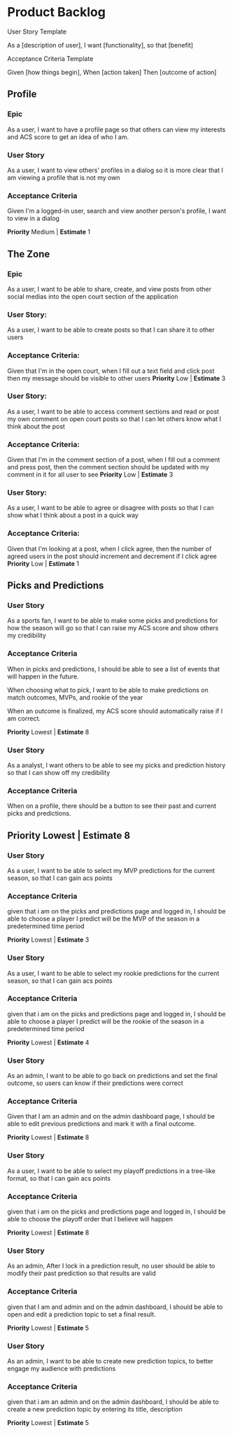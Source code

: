 # Product Backlog

User Story Template

As a [description of user], I want [functionality], so that [benefit]

Acceptance Criteria Template

Given [how things begin], When [action taken] Then [outcome of action]

## Profile

### Epic

As a user, I want to have a profile page so that others can view my interests and ACS score to get an idea of who I am.

### User Story

As a user, I want to view others' profiles in a dialog so it is more clear that I am viewing a profile that is not my own

### Acceptance Criteria

Given I'm a logged-in user, search and view another person's profile, I want to view in a dialog

**Priority** Medium | **Estimate** 1

## The Zone

### Epic

As a user, I want to be able to share, create, and view posts from other social medias into the open court section of the application

### User Story:

As a user, I want to be able to create posts so that I can share it to other users

### Acceptance Criteria:

Given that I'm in the open court, when I fill out a text field and click post then my message should be visible to other users
**Priority** Low | **Estimate** 3

### User Story:

As a user, I want to be able to access comment sections and read or post my own comment on open court posts so that I can let others know what I think about the post

### Acceptance Criteria:

Given that I'm in the comment section of a post, when I fill out a comment and press post, then the comment section should be updated with my comment in it for all user to see
**Priority** Low | **Estimate** 3

### User Story:

As a user, I want to be able to agree or disagree with posts so that I can show what I think about a post in a quick way

### Acceptance Criteria:

Given that I'm looking at a post, when I click agree, then the number of agreed users in the post should increment and decrement if I click agree
**Priority** Low | **Estimate** 1

## Picks and Predictions

### User Story

As a sports fan, I want to be able to make some picks and predictions for how the season will go so that I can raise my ACS score and show others my credibility

### Acceptance Criteria

When in picks and predictions, I should be able to see a list of events that will happen in the future.

When choosing what to pick, I want to be able to make predictions on match outcomes, MVPs, and rookie of the year

When an outcome is finalized, my ACS score should automatically raise if I am correct.

**Priority** Lowest | **Estimate** 8

### User Story

As a analyst, I want others to be able to see my picks and prediction history so that I can show off my credibility

### Acceptance Criteria

When on a profile, there should be a button to see their past and current picks and predictions.

## **Priority** Lowest | **Estimate** 8

### User Story

As a user, I want to be able to select my MVP predictions for the current season, so that I can gain acs points

### Acceptance Criteria

given that i am on the picks and predictions page and logged in, I should be able to choose a player I predict will be the MVP of the season in a predetermined time period

**Priority** Lowest | **Estimate** 3

### User Story

As a user, I want to be able to select my rookie predictions for the current season, so that I can gain acs points

### Acceptance Criteria

given that i am on the picks and predictions page and logged in, I should be able to choose a player I predict will be the rookie of the season in a predetermined time period

**Priority** Lowest | **Estimate** 4

### User Story

As an admin, I want to be able to go back on predictions and set the final outcome, so users can know if their predictions were correct

### Acceptance Criteria

Given that I am an admin and on the admin dashboard page, I should be able to edit previous predictions and mark it with a final outcome.

**Priority** Lowest | **Estimate** 8

### User Story

As a user, I want to be able to select my playoff predictions in a tree-like format, so that I can gain acs points

### Acceptance Criteria

given that i am on the picks and predictions page and logged in, I should be able to choose the playoff order that I believe will happen

**Priority** Lowest | **Estimate** 8

### User Story

As an admin, After I lock in a prediction result, no user should be able to modify their past prediction so that results are valid

### Acceptance Criteria

given that I am and admin and on the admin dashboard, I should be able to open and edit a prediction topic to set a final result.

**Priority** Lowest | **Estimate** 5

### User Story

As an admin, I want to be able to create new prediction topics, to better engage my audience with predictions

### Acceptance Criteria

given that i am an admin and on the admin dashboard, I should be able to create a new prediction topic by entering its title, description

**Priority** Lowest | **Estimate** 5

